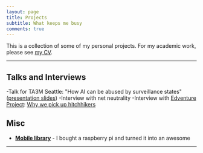 ```yaml
---
layout: page
title: Projects
subtitle: What keeps me busy
comments: true
---
```


This is a collection of some of my personal projects. For my academic work, please see [my CV](/cv).


---

## Talks and Interviews

-Talk for TA3M Seattle: "How  AI can be abused by surveillance states" ([presentation slides](https://docs.google.com/presentation/d/1lfn3T7R-ufjbzfmlVSMgAIyjC6hYhTTC41LMleQNFcQ/edit?usp=sharing))
-Interview with net neutrality
-Interview with [Edventure Project](http://edventureproject.com): [Why we pick up hitchhikers](http://edventureproject.com/why-we-pick-up-hitchhikers/)


##



## Misc


- **[Mobile library]()** - I bought a raspberry pi and turned it into an awesome
---
